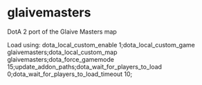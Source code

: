 glaivemasters
=============

DotA 2 port of the Glaive Masters map

Load using:
dota_local_custom_enable 1;dota_local_custom_game glaivemasters;dota_local_custom_map glaivemasters;dota_force_gamemode 15;update_addon_paths;dota_wait_for_players_to_load 0;dota_wait_for_players_to_load_timeout 10;
